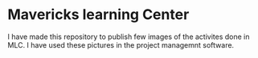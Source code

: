 # Mavericks learning Center

I have made this repository to publish few images of the activites done in MLC. I have used these pictures in the project managemnt software.
